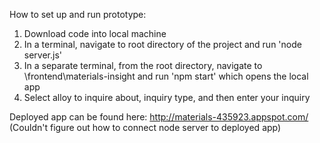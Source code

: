 How to set up and run prototype:

1. Download code into local machine
2. In a terminal, navigate to root directory of the project and run 'node server.js'
3. In a separate terminal, from the root directory, navigate to \frontend\materials-insight and run 'npm start' which opens the local app
4. Select alloy to inquire about, inquiry type, and then enter your inquiry


Deployed app can be found here: http://materials-435923.appspot.com/ 
(Couldn't figure out how to connect node server to deployed app)
